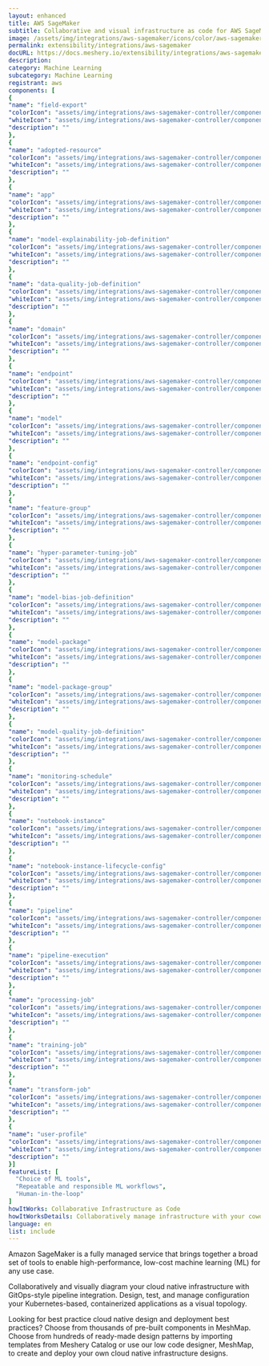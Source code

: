 ```yaml
---
layout: enhanced
title: AWS SageMaker
subtitle: Collaborative and visual infrastructure as code for AWS SageMaker
image: /assets/img/integrations/aws-sagemaker/icons/color/aws-sagemaker-color.svg
permalink: extensibility/integrations/aws-sagemaker
docURL: https://docs.meshery.io/extensibility/integrations/aws-sagemaker-controller
description: 
category: Machine Learning
subcategory: Machine Learning
registrant: aws
components: [
{
"name": "field-export"
"colorIcon": "assets/img/integrations/aws-sagemaker-controller/components/field-export/icons/color/field-export-color.svg"
"whiteIcon": "assets/img/integrations/aws-sagemaker-controller/components/field-export/icons/white/field-export-white.svg"
"description": ""
},
{
"name": "adopted-resource"
"colorIcon": "assets/img/integrations/aws-sagemaker-controller/components/adopted-resource/icons/color/adopted-resource-color.svg"
"whiteIcon": "assets/img/integrations/aws-sagemaker-controller/components/adopted-resource/icons/white/adopted-resource-white.svg"
"description": ""
},
{
"name": "app"
"colorIcon": "assets/img/integrations/aws-sagemaker-controller/components/app/icons/color/app-color.svg"
"whiteIcon": "assets/img/integrations/aws-sagemaker-controller/components/app/icons/white/app-white.svg"
"description": ""
},
{
"name": "model-explainability-job-definition"
"colorIcon": "assets/img/integrations/aws-sagemaker-controller/components/model-explainability-job-definition/icons/color/model-explainability-job-definition-color.svg"
"whiteIcon": "assets/img/integrations/aws-sagemaker-controller/components/model-explainability-job-definition/icons/white/model-explainability-job-definition-white.svg"
"description": ""
},
{
"name": "data-quality-job-definition"
"colorIcon": "assets/img/integrations/aws-sagemaker-controller/components/data-quality-job-definition/icons/color/data-quality-job-definition-color.svg"
"whiteIcon": "assets/img/integrations/aws-sagemaker-controller/components/data-quality-job-definition/icons/white/data-quality-job-definition-white.svg"
"description": ""
},
{
"name": "domain"
"colorIcon": "assets/img/integrations/aws-sagemaker-controller/components/domain/icons/color/domain-color.svg"
"whiteIcon": "assets/img/integrations/aws-sagemaker-controller/components/domain/icons/white/domain-white.svg"
"description": ""
},
{
"name": "endpoint"
"colorIcon": "assets/img/integrations/aws-sagemaker-controller/components/endpoint/icons/color/endpoint-color.svg"
"whiteIcon": "assets/img/integrations/aws-sagemaker-controller/components/endpoint/icons/white/endpoint-white.svg"
"description": ""
},
{
"name": "model"
"colorIcon": "assets/img/integrations/aws-sagemaker-controller/components/model/icons/color/model-color.svg"
"whiteIcon": "assets/img/integrations/aws-sagemaker-controller/components/model/icons/white/model-white.svg"
"description": ""
},
{
"name": "endpoint-config"
"colorIcon": "assets/img/integrations/aws-sagemaker-controller/components/endpoint-config/icons/color/endpoint-config-color.svg"
"whiteIcon": "assets/img/integrations/aws-sagemaker-controller/components/endpoint-config/icons/white/endpoint-config-white.svg"
"description": ""
},
{
"name": "feature-group"
"colorIcon": "assets/img/integrations/aws-sagemaker-controller/components/feature-group/icons/color/feature-group-color.svg"
"whiteIcon": "assets/img/integrations/aws-sagemaker-controller/components/feature-group/icons/white/feature-group-white.svg"
"description": ""
},
{
"name": "hyper-parameter-tuning-job"
"colorIcon": "assets/img/integrations/aws-sagemaker-controller/components/hyper-parameter-tuning-job/icons/color/hyper-parameter-tuning-job-color.svg"
"whiteIcon": "assets/img/integrations/aws-sagemaker-controller/components/hyper-parameter-tuning-job/icons/white/hyper-parameter-tuning-job-white.svg"
"description": ""
},
{
"name": "model-bias-job-definition"
"colorIcon": "assets/img/integrations/aws-sagemaker-controller/components/model-bias-job-definition/icons/color/model-bias-job-definition-color.svg"
"whiteIcon": "assets/img/integrations/aws-sagemaker-controller/components/model-bias-job-definition/icons/white/model-bias-job-definition-white.svg"
"description": ""
},
{
"name": "model-package"
"colorIcon": "assets/img/integrations/aws-sagemaker-controller/components/model-package/icons/color/model-package-color.svg"
"whiteIcon": "assets/img/integrations/aws-sagemaker-controller/components/model-package/icons/white/model-package-white.svg"
"description": ""
},
{
"name": "model-package-group"
"colorIcon": "assets/img/integrations/aws-sagemaker-controller/components/model-package-group/icons/color/model-package-group-color.svg"
"whiteIcon": "assets/img/integrations/aws-sagemaker-controller/components/model-package-group/icons/white/model-package-group-white.svg"
"description": ""
},
{
"name": "model-quality-job-definition"
"colorIcon": "assets/img/integrations/aws-sagemaker-controller/components/model-quality-job-definition/icons/color/model-quality-job-definition-color.svg"
"whiteIcon": "assets/img/integrations/aws-sagemaker-controller/components/model-quality-job-definition/icons/white/model-quality-job-definition-white.svg"
"description": ""
},
{
"name": "monitoring-schedule"
"colorIcon": "assets/img/integrations/aws-sagemaker-controller/components/monitoring-schedule/icons/color/monitoring-schedule-color.svg"
"whiteIcon": "assets/img/integrations/aws-sagemaker-controller/components/monitoring-schedule/icons/white/monitoring-schedule-white.svg"
"description": ""
},
{
"name": "notebook-instance"
"colorIcon": "assets/img/integrations/aws-sagemaker-controller/components/notebook-instance/icons/color/notebook-instance-color.svg"
"whiteIcon": "assets/img/integrations/aws-sagemaker-controller/components/notebook-instance/icons/white/notebook-instance-white.svg"
"description": ""
},
{
"name": "notebook-instance-lifecycle-config"
"colorIcon": "assets/img/integrations/aws-sagemaker-controller/components/notebook-instance-lifecycle-config/icons/color/notebook-instance-lifecycle-config-color.svg"
"whiteIcon": "assets/img/integrations/aws-sagemaker-controller/components/notebook-instance-lifecycle-config/icons/white/notebook-instance-lifecycle-config-white.svg"
"description": ""
},
{
"name": "pipeline"
"colorIcon": "assets/img/integrations/aws-sagemaker-controller/components/pipeline/icons/color/pipeline-color.svg"
"whiteIcon": "assets/img/integrations/aws-sagemaker-controller/components/pipeline/icons/white/pipeline-white.svg"
"description": ""
},
{
"name": "pipeline-execution"
"colorIcon": "assets/img/integrations/aws-sagemaker-controller/components/pipeline-execution/icons/color/pipeline-execution-color.svg"
"whiteIcon": "assets/img/integrations/aws-sagemaker-controller/components/pipeline-execution/icons/white/pipeline-execution-white.svg"
"description": ""
},
{
"name": "processing-job"
"colorIcon": "assets/img/integrations/aws-sagemaker-controller/components/processing-job/icons/color/processing-job-color.svg"
"whiteIcon": "assets/img/integrations/aws-sagemaker-controller/components/processing-job/icons/white/processing-job-white.svg"
"description": ""
},
{
"name": "training-job"
"colorIcon": "assets/img/integrations/aws-sagemaker-controller/components/training-job/icons/color/training-job-color.svg"
"whiteIcon": "assets/img/integrations/aws-sagemaker-controller/components/training-job/icons/white/training-job-white.svg"
"description": ""
},
{
"name": "transform-job"
"colorIcon": "assets/img/integrations/aws-sagemaker-controller/components/transform-job/icons/color/transform-job-color.svg"
"whiteIcon": "assets/img/integrations/aws-sagemaker-controller/components/transform-job/icons/white/transform-job-white.svg"
"description": ""
},
{
"name": "user-profile"
"colorIcon": "assets/img/integrations/aws-sagemaker-controller/components/user-profile/icons/color/user-profile-color.svg"
"whiteIcon": "assets/img/integrations/aws-sagemaker-controller/components/user-profile/icons/white/user-profile-white.svg"
"description": ""
}]
featureList: [
  "Choice of ML tools",
  "Repeatable and responsible ML workflows",
  "Human-in-the-loop"
]
howItWorks: Collaborative Infrastructure as Code
howItWorksDetails: Collaboratively manage infrastructure with your coworkers synchronously sharing the same designs.
language: en
list: include
---
```

<p>
Amazon SageMaker is a fully managed service that brings together a broad set of tools to enable high-performance, low-cost machine learning (ML) for any use case.
</p>
<p>
    Collaboratively and visually diagram your cloud native infrastructure with GitOps-style pipeline integration. Design, test, and manage configuration your Kubernetes-based, containerized applications as a visual topology.
</p>
<p>
    Looking for best practice cloud native design and deployment best practices? Choose from thousands of pre-built components in MeshMap. Choose from hundreds of ready-made design patterns by importing templates from Meshery Catalog or use our low code designer, MeshMap, to create and deploy your own cloud native infrastructure designs.
</p>
